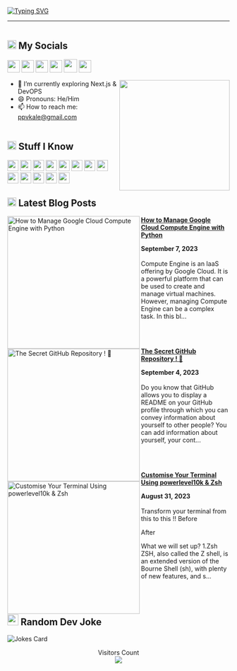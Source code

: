 [![Typing SVG](https://readme-typing-svg.herokuapp.com?font=Helvetica&color=1D0AF6&size=30&center=true&vCenter=true&width=900&lines=Hello+World+!+🌎+;Namaste+Duniya+!+🌎+;Hallo+Welt+!+🌎+;Ciao+mondo+!+🌎+;Hola+Mundo+!+🌎)](https://git.io/typing-svg)

<hr>

<img title="" src="https://raw.githubusercontent.com/prtkdev/prtkdev/main/namecard.png" alt="" href="https://pratikkale.in">

<h2><img src="https://media.giphy.com/media/2Wg89Ea84IMmkxMngo/giphy.gif" height="20"> My Socials</h2>
<p>
  <a href="mailto:ppvkale@gmail.com" target="_blank"><img height="28" src = "https://img.shields.io/badge/email-EA4335?&style=for-the-badge&logo=gmail&logoColor=white"></a>
   <a href="https://pratikkale.in/blog" target="_blank"> <img height="28" src = "https://img.shields.io/badge/-My%20Blog-6e37e1?style=for-the-badge "></a>
  <a href="https://www.linkedin.com/in/pratikkalein" target="_blank"> <img height="28" src = "https://img.shields.io/badge/-LinkedIn-0e76a8?style=for-the-badge&logo=Linkedin&logoColor=white"></a>
  <a href="https://twitter.com/pratikkalein" target="_blank"><img height="28" src = "https://img.shields.io/badge/-Twitter-00acee?style=for-the-badge&logo=Twitter&logoColor=white"></a>
  <a href="https://dev.to/pratik_kale" target="_blank"><img height="30" src = "https://img.shields.io/badge/DEV.TO-%230A0A0A.svg?&style=for-the-badge&logo=dev-dot-to&logoColor=white"></a>
  <a href="https://instagram.com/pratikkale.in" target="_blank"><img height="28" src = "https://img.shields.io/badge/-Instagram-e95950?style=for-the-badge&logo=Instagram&logoColor=white"></a>
</p>

<img align ="right" src = "https://raw.githubusercontent.com/prtkdev/prtkdev/main/linux.png" width="250" height="250">

- 🌱 I’m currently exploring Next.js & DevOPS
- 😄 Pronouns: He/Him
- 📫 How to reach me: ppvkale@gmail.com
  <br></br>

<h2><img src="https://media.tenor.com/RlOucaUwKekAAAAi/funny.gif" height="20"> Stuff I Know</h2>

<p>
<img src="https://img.shields.io/badge/-JavaScript-F7DF1E?style=flat-square&logo=html5&logoColor=white" height="25"> 
<img src="https://img.shields.io/badge/-Next.js-000?style=flat-square&logo=Next.js&logoColor=FFF" height="25"> 
<img src="https://img.shields.io/badge/-React-61DAFB?style=flat-square&logo=react&logoColor=FFF" height="25"> 
<img src="https://img.shields.io/badge/-C++-00599C?style=flat-square&logo=c" height="25"> 
<img src="https://img.shields.io/badge/-Google Cloud-4285F4?style=flat-square&logo=googlecloud&logoColor=FFF" height="25"> 
<img src="https://img.shields.io/badge/-Linux-black?style=flat-square&logo=Linux&logoColor=FFF" height="25"> 
<img src="https://img.shields.io/badge/-Git-black?style=flat-square&logo=git" height="25"> 
<img src="https://img.shields.io/badge/-GitHub-181717?style=flat-square&logo=github" height="25"> 
<img src="https://img.shields.io/badge/-MongoDB-47A248?style=flat-square&logo=mongodb&logoColor=white" height="25"> 
<img src="https://img.shields.io/badge/-Docker-black?style=flat-square&logo=docker&logoColor=blue" height="25"> 
<img src="https://img.shields.io/badge/-Figma-F24E1E?style=flat-square&logo=figma&logoColor=white" height="25">
<img src="https://img.shields.io/badge/-Canva-20c4cb?style=flat-square&logo=canva&logoColor=white" height="25">
<img src="https://img.shields.io/badge/-Illustrator-ff9a00?style=flat-square&logo=adobe-illustrator&logoColor=white" height="25">
</p>

<h2><img src="https://media.tenor.com/images/53c12fa1c7796563263bb5e4a34b1dfc/tenor.gif" height="20"> Latest Blog Posts</h2>
<!-- HASHNODE_BLOG:START -->
<p align="left"><a href="https://pratikkale.in/blog/how-to-manage-google-cloud-compute-engine-with-python" title="How to Manage Google Cloud Compute Engine with Python"><img src="https://cdn.hashnode.com/res/hashnode/image/upload/v1694067592881/dedebe2d-6fae-4e0e-a5cd-73ab0fa7ea10.png" alt="How to Manage Google Cloud Compute Engine with Python" width="300px" align="left" /></a><a href="https://pratikkale.in/blog/how-to-manage-google-cloud-compute-engine-with-python" title="How to Manage Google Cloud Compute Engine with Python"><strong>How to Manage Google Cloud Compute Engine with Python</strong></a><div><strong>September 7, 2023</strong></div><br/>Compute Engine is an IaaS offering by Google Cloud. It is a powerful platform that can be used to create and manage virtual machines. However, managing Compute Engine can be a complex task. In this bl...</p><br/><br/>

<p align="left"><a href="https://pratikkale.in/blog/the-secret-github-repository" title="The Secret GitHub Repository ! 🤫"><img src="https://cdn.hashnode.com/res/hashnode/image/upload/v1693929820620/8b80411a-d1ef-4376-8eca-9f23b666a1bb.png" alt="The Secret GitHub Repository ! 🤫" width="300px" align="left" /></a><a href="https://pratikkale.in/blog/the-secret-github-repository" title="The Secret GitHub Repository ! 🤫"><strong>The Secret GitHub Repository ! 🤫</strong></a><div><strong>September 4, 2023</strong></div><br/>Do you know that GitHub allows you to display a README on your GitHub profile through which you can convey information about yourself to other people? You can add information about yourself, your cont...</p><br/><br/>

<p align="left"><a href="https://pratikkale.in/blog/customise-your-terminal-using-zsh-powerlevel10k" title="Customise Your Terminal Using powerlevel10k & Zsh"><img src="https://cdn.hashnode.com/res/hashnode/image/upload/v1708445180312/fd468b98-b47c-47fd-9e24-f5a67b47299a.jpeg" alt="Customise Your Terminal Using powerlevel10k & Zsh" width="300px" align="left" /></a><a href="https://pratikkale.in/blog/customise-your-terminal-using-zsh-powerlevel10k" title="Customise Your Terminal Using powerlevel10k & Zsh"><strong>Customise Your Terminal Using powerlevel10k & Zsh</strong></a><div><strong>August 31, 2023</strong></div><br/>Transform your terminal from this to this !!
Before

After

What we will set up?
1.Zsh
ZSH, also called the Z shell, is an extended version of the Bourne Shell (sh), with plenty of new features, and s...</p><br/><br/>


<!-- HASHNODE_BLOG:END -->

<h2><img src="https://media.tenor.com/RlOucaUwKekAAAAi/funny.gif" height="25"> Random Dev Joke</h2>

![Jokes Card](https://readme-jokes.vercel.app/api?bgColor=%23000&textColor=%23ffff&qColor=%23ffffff&aColor=%23ffffff&borderColor=%23&codeColor=%23ffffff)

<p align="center"> 
  Visitors Count<br>
  <img src="https://profile-counter.glitch.me/pratikkalein/count.svg" />
</p>

<!--
**pratik-kale20/pratik-kale20** is a ✨ _special_ ✨ repository because its `README.md` (this file) appears on your GitHub profile.

Here are some ideas to get you started:

- 🔭 I’m currently working on ...
- 🌱 I’m currently learning ...
- 👯 I’m looking to collaborate on ...
- 🤔 I’m looking for help with ...
- 💬 Ask me about ...
- 📫 How to reach me: ...
- 😄 Pronouns: ...
- ⚡ Fun fact: ...
-->

